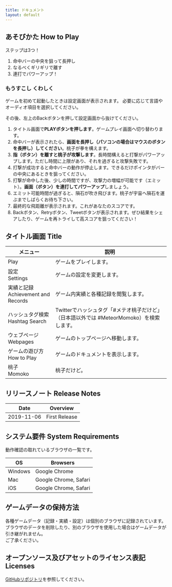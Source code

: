 ```yaml
---
title: ドキュメント
layout: default
---
```


## あそびかた How to Play
ステップは3つ！

1. 命中バーの中央を狙って長押し
1. なるべくギリギリで離す
1. 連打でパワーアップ！

### もうすこし くわしく
ゲームを初めて起動したときは設定画面が表示されます。
必要に応じて言語やオーディオ項目を選択してください。

その後、左上のBackボタンを押して設定画面から抜けてください。

1. タイトル画面で**PLAYボタンを押します**。ゲームプレイ画面へ切り替わります。
1. 命中バーが表示されたら、**画面を長押し（パソコンの場合はマウスのボタンを長押し）してください**。桃子が拳を構えます。
1. **指（ボタン）を離すと桃子が攻撃します**。長時間構えると打撃がパワーアップします。ただし時間に上限があり、それを過ぎると攻撃失敗です。
1. 打撃が成功すると命中バーの動作が停止します。できるだけポインタがバーの中央にあるときを狙ってください。
1. 打撃が命中した後、少しの時間ですが、攻撃力の増幅が可能です（エミット）。**画面（ボタン）を連打してパワーアップ**しましょう。
1. エミット可能時間が過ぎると、隕石が吹き飛びます。桃子が宇宙へ隕石を運ぶまでしばらくお待ち下さい。
1. 最終的な飛距離が表示されます。これがあなたのスコアです。
1. Backボタン、Retryボタン、Tweetボタンが表示されます。ぜひ結果をシェアしたり、ゲームを再トライして高スコアを狙ってください！


## タイトル画面 Title

|メニュー|説明
|---|---
|Play|ゲームをプレイします。
|設定<br>Settings|ゲームの設定を変更します。
|実績と記録<br>Achievement and Records|ゲーム内実績と各種記録を閲覧します。
|ハッシュタグ検索<br>Hashtag Search|Twitterでハッシュタグ「#メテオ桃子だけど」（日本語以外では #MeteorMomoko）を検索します。
|ウェブページ<br>Webpages|ゲームのトップページへ移動します。
|ゲームの遊び方<br>How to Play|ゲームのドキュメントを表示します。
|桃子<br>Momoko|桃子だけど。


## リリースノート Release Notes

|Date|Overview
|---|---
|2019-11-06|First Release


## システム要件 System Requirements
動作確認の取れているブラウザの一覧です。

|OS|Browsers
|---|---
|Windows|Google Chrome
|Mac|Google Chrome, Safari
|iOS|Google Chrome, Safari


## ゲームデータの保持方法
各種ゲームデータ（記録・実績・設定）は個別のブラウザに記録されています。<br>
ブラウザのデータを削除したり、別のブラウザを使用した場合はゲームデータが引き継がれません。<br>
ご了承ください。


## オープンソース及びアセットのライセンス表記 Licenses
[GitHubリポジトリ](https://github.com/R-F-D/MeteorStriker)を参照してください。
